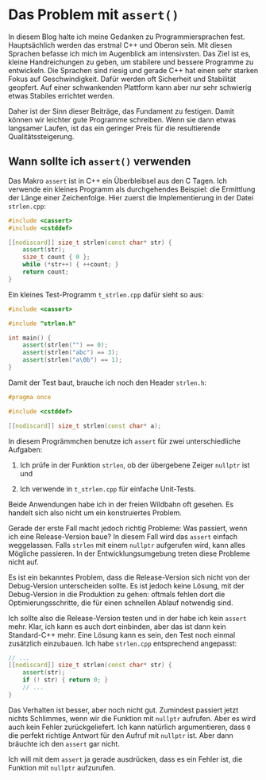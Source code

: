 # Das Problem mit `assert()`

In diesem Blog halte ich meine Gedanken zu Programmiersprachen fest.
Hauptsächlich werden das erstmal C++ und Oberon sein. Mit diesen Sprachen
befasse ich mich im Augenblick am intensivsten. Das Ziel ist es, kleine
Handreichungen zu geben, um stabilere und bessere Programme zu entwickeln.
Die Sprachen sind riesig und gerade C++ hat einen sehr starken Fokus auf
Geschwindigkeit. Dafür werden oft Sicherheit und Stabilität geopfert. Auf
einer schwankenden Plattform kann aber nur sehr schwierig etwas Stabiles
errichtet werden.

Daher ist der Sinn dieser Beiträge, das Fundament zu festigen. Damit können 
wir leichter gute Programme schreiben. Wenn sie dann etwas langsamer Laufen,
ist das ein geringer Preis für die resultierende Qualitätssteigerung.


## Wann sollte ich `assert()` verwenden

Das Makro `assert` ist in C++ ein Überbleibsel aus den C Tagen. Ich verwende
ein kleines Programm als durchgehendes Beispiel: die Ermittlung der Länge
einer Zeichenfolge. Hier zuerst die Implementierung in der Datei `strlen.cpp`:

```c++
#include <cassert>
#include <cstddef>

[[nodiscard]] size_t strlen(const char* str) {
	assert(str);
	size_t count { 0 };
	while (*str++) { ++count; }
	return count;
}
```

Ein kleines Test-Programm `t_strlen.cpp` dafür sieht so aus:

```c++
#include <cassert>

#include "strlen.h"

int main() {
	assert(strlen("") == 0);
	assert(strlen("abc") == 3);
	assert(strlen("a\0b") == 1);
}
```

Damit der Test baut, brauche ich noch den Header `strlen.h`:

```c++
#pragma once

#include <cstddef>

[[nodiscard]] size_t strlen(const char* a);
```

In diesem Progrämmchen benutze ich `assert` für zwei unterschiedliche
Aufgaben:

1. Ich prüfe in der Funktion `strlen`, ob der übergebene Zeiger `nullptr`
   ist und

2. Ich verwende in `t_strlen.cpp` für einfache Unit-Tests.

Beide Anwendungen habe ich in der freien Wildbahn oft gesehen. Es handelt
sich also nicht um ein konstruiertes Problem.

Gerade der erste Fall macht jedoch richtig Probleme: Was passiert, wenn ich
eine Release-Version baue? In diesem Fall wird das `assert` einfach
weggelassen. Falls `strlen` mit einem `nullptr` aufgerufen wird, kann alles
Mögliche passieren. In der Entwicklungsumgebung treten diese Probleme nicht
auf.

Es ist ein bekanntes Problem, dass die Release-Version sich nicht von der
Debug-Version unterscheiden sollte. Es ist jedoch keine Lösung, mit der
Debug-Version in die Produktion zu gehen: oftmals fehlen dort die
Optimierungsschritte, die für einen schnellen Ablauf notwendig sind.

Ich sollte also die Release-Version testen und in der habe ich kein `assert`
mehr. Klar, ich kann es auch dort einbinden, aber das ist dann kein
Standard-C++ mehr. Eine Lösung kann es sein, den Test noch einmal
zusätzlich einzubauen. Ich habe `strlen.cpp` entsprechend angepasst:

```c++
// ...
[[nodiscard]] size_t strlen(const char* str) {
	assert(str);
	if (! str) { return 0; }
	// ...
}
```

Das Verhalten ist besser, aber noch nicht gut. Zumindest passiert jetzt nichts
Schlimmes, wenn wir die Funktion mit `nullptr` aufrufen. Aber es wird auch
kein Fehler zurückgeliefert. Ich kann natürlich argumentieren, dass `0` die
perfekt richtige Antwort für den Aufruf mit `nullptr` ist. Aber dann
bräuchte ich den `assert` gar nicht.

Ich will mit dem `assert` ja gerade ausdrücken, dass es ein Fehler ist, die
Funktion mit `nullptr` aufzurufen. 
